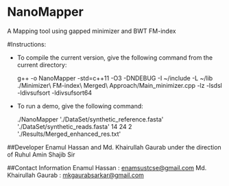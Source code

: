 # NanoMapper
A Mapping tool using gapped minimizer and BWT FM-index

#Instructions:

- To compile the current version, give the following command from the current directory:
    
    g++ -o NanoMapper -std=c++11 -O3 -DNDEBUG -I ~/include -L ~/lib ./Minimizer\ FM-index\ Merged\ Approach/Main_minimizer.cpp -lz -lsdsl -ldivsufsort -ldivsufsort64

- To run a demo, give the following command:

	./NanoMapper './DataSet/synthetic_reference.fasta' './DataSet/synthetic_reads.fasta' 14 24 2 './Results/Merged_enhanced_res.txt' 


##Developer
Enamul Hassan and Md. Khairullah Gaurab under the direction of Ruhul Amin Shajib Sir

##Contact Information
Enamul Hassan : enamsustcse@gmail.com
Md. Khairullah Gaurab : mkgaurabsarkar@gmail.com

